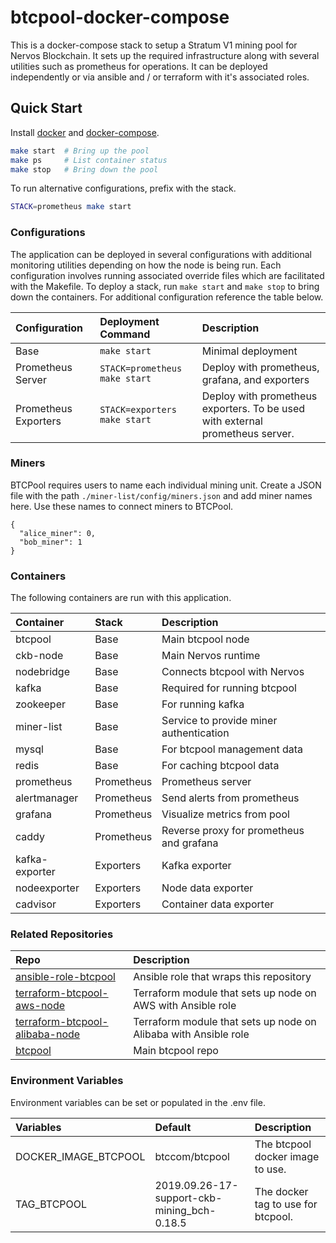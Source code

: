 # btcpool-docker-compose

This is a docker-compose stack to setup a Stratum V1 mining pool for Nervos Blockchain.  It sets up the required
infrastructure along with several utilities such as prometheus for operations. It can be deployed independently or via
ansible and / or terraform with it's associated roles. 

## Quick Start

Install [docker](https://docs.docker.com/get-docker/) and [docker-compose](https://docs.docker.com/compose/install/). 

```bash
make start  # Bring up the pool
make ps     # List container status
make stop   # Bring down the pool 
```

To run alternative configurations, prefix with the stack. 

```bash
STACK=prometheus make start 
```

### Configurations 

The application can be deployed in several configurations with additional monitoring utilities depending on how the
node is being run. Each configuration involves running associated override files which are facilitated with the
Makefile. To deploy a stack, run `make start` and `make stop` to bring down the containers. For additional
configuration reference the table below. 

| Configuration | Deployment Command | Description | 
| :---- | :-------------------------- | :---- | 
| Base | `make start` | Minimal deployment | 
| Prometheus Server | `STACK=prometheus make start` | Deploy with prometheus, grafana, and exporters | 
| Prometheus Exporters | `STACK=exporters make start` | Deploy with prometheus exporters. To be used with external prometheus server. | 

### Miners

BTCPool requires users to name each individual mining unit. Create a JSON file with the path `./miner-list/config/miners.json` and add miner names here. Use these names to connect miners to BTCPool.
```
{
  "alice_miner": 0,
  "bob_miner": 1
}
```

### Containers

The following containers are run with this application. 

| Container | Stack | Description | 
| :--- | :--- | :--- | 
| btcpool | Base | Main btcpool node | 
| ckb-node | Base | Main Nervos runtime | 
| nodebridge | Base | Connects btcpool with Nervos | 
| kafka | Base | Required for running btcpool | 
| zookeeper | Base | For running kafka | 
| miner-list | Base | Service to provide miner authentication |
| mysql | Base | For btcpool management data | 
| redis | Base | For caching btcpool data | 
| prometheus | Prometheus | Prometheus server | 
| alertmanager | Prometheus | Send alerts from prometheus | 
| grafana | Prometheus | Visualize metrics from pool | 
| caddy | Prometheus | Reverse proxy for prometheus and grafana | 
| kafka-exporter | Exporters | Kafka exporter | 
| nodeexporter | Exporters | Node data exporter | 
| cadvisor | Exporters | Container data exporter | 


### Related Repositories 

| Repo | Description | 
| :--- | :--- |
| [ansible-role-btcpool](https://github.com/insight-stratum/ansible-role-btcpool) | Ansible role that wraps this repository | 
| [terraform-btcpool-aws-node](https://github.com/insight-stratum/terraform-btcpool-aws-node) | Terraform module that sets up node on AWS with Ansible role |
| [terraform-btcpool-alibaba-node](https://github.com/insight-stratum/terraform-btcpool-alibaba-node) | Terraform module that sets up node on Alibaba with Ansible role |
| [btcpool](https://github.com/btccom/btcpool) | Main btcpool repo |


### Environment Variables

Environment variables can be set or populated in the .env file. 

| Variables | Default | Description |
| :--- | :--- | :--- | 
| DOCKER_IMAGE_BTCPOOL | btccom/btcpool | The btcpool docker image to use. |
| TAG_BTCPOOL | 2019.09.26-17-support-ckb-mining_bch-0.18.5 | The docker tag to use for btcpool. |
